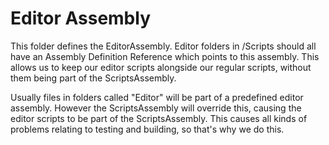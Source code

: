 # Editor Assembly

This folder defines the EditorAssembly. Editor folders in /Scripts should all have an Assembly Definition Reference which points to this assembly. This allows us to keep our editor scripts alongside our regular scripts, without them being part of the ScriptsAssembly.

Usually files in folders called "Editor" will be part of a predefined editor assembly. However the ScriptsAssembly will override this, causing the editor scripts to be part of the ScriptsAssembly. This causes all kinds of problems relating to testing and building, so that's why we do this.
